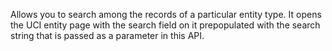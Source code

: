 Allows you to search among the records of a particular entity type. It opens the UCI entity page with the search field on it prepopulated with the search string that is passed as a parameter in this API.